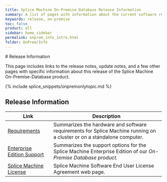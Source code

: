 ```yaml
---
title: Splice Machine On-Premise Database Release Information
summary: A list of pages with information about the current software release.
keywords: release, on-premise
toc: false
product: all
sidebar: home_sidebar
permalink: onprem_info_intro.html
folder: OnPrem/Info
---
```

<section>
<div class="TopicContent" data-swiftype-index="true" markdown="1">
# Release Information

This page includes links to the release notes, update notes, and a few
other pages with specific information about this release of the Splice
Machine On-Premise-Database product.

{% include splice_snippets/onpremonlytopic.md %}

## Release Information

<table summary="Summary table with links to and descriptions of pages that list specific topics in this documentation suite">
    <col />
    <col />
    <thead>
        <tr>
            <th>Link</th>
            <th>Description</th>
        </tr>
    </thead>
    <tbody>
        <tr>
            <td><a href="onprem_info_requirements.html">Requirements</a>
            </td>
            <td>Summarizes the hardware and software requirements for Splice Machine running on a cluster or on a standalone computer.</td>
        </tr>
        <tr>
            <td><a href="onprem_info_editions.html">Enterprise Edition Support</a>
            </td>
            <td>Summarizes the support options for the Splice Machine Enterprise Edition of our <em>On-Premise Database product.</em></td>
        </tr>
        <tr>
            <td><a href="https://www.splicemachine.com/company/end-user-license-agreement/" target="_blank">Splice Machine License</a>
            </td>
            <td>Splice Machine Software End User License Agreement web page.</td>
        </tr>
    </tbody>
</table>
</div>
</section>
